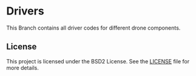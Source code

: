 # Drivers

This Branch contains all driver codes for different drone components.

## License

This project is licensed under the BSD2 License. See the [LICENSE](LICENSE) file for more details.
